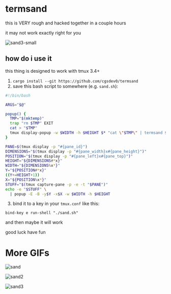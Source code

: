 # termsand

this is VERY rough and hacked together in a couple hours

it may not work exactly right for you

![sand3-small](https://github.com/user-attachments/assets/3763fef3-3ba6-4532-887e-f5a61fe2b221)

## how do i use it

this thing is designed to work with tmux 3.4+

1. `cargo install --git https://github.com/cgsdev0/termsand`
2. save this bash script to somewhere (e.g. `sand.sh`):

```bash
#!/bin/bash

ARGS="$@"

popup() {
  TMP="$(mktemp)"
  trap "rm $TMP" EXIT
  cat > "$TMP"
  tmux display-popup -w $WIDTH -h $HEIGHT $* "cat \"$TMP\" | termsand $ARGS"
}

PANE=$(tmux display -p "#{pane_id}")
DIMENSIONS="$(tmux display -p "#{pane_width}x#{pane_height}")"
POSITION="$(tmux display -p "#{pane_left}x#{pane_top}")"
HEIGHT="${DIMENSIONS#*x}"
WIDTH="${DIMENSIONS%x*}"
Y="${POSITION#*x}"
((Y+=HEIGHT+1))
X="${POSITION%x*}"
STUFF="$(tmux capture-pane -p -e -t "$PANE")"
echo -e "$STUFF" \
  | popup -E -B -y$Y -x$X -w $WIDTH -h $HEIGHT
```
3. bind it to a key in your `tmux.conf` like this:
```
bind-key e run-shell "./sand.sh"
```

and then maybe it will work

good luck have fun

# More GIFs

![sand](https://github.com/user-attachments/assets/fbaa4c60-1f19-4795-9bee-2b7d9a2c23be)

![sand2](https://github.com/user-attachments/assets/de13ac09-a753-44c7-8557-eb81a95f1788)

![sand3](https://github.com/user-attachments/assets/63757ff1-14e7-42ab-8132-c9c339c449ca)

